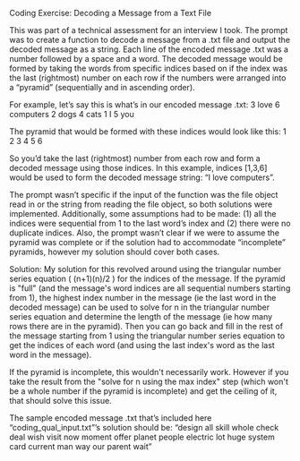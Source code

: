 Coding Exercise: Decoding a Message from a Text File

This was part of a technical assessment for an interview I took. The prompt was to create a function to decode a message from a .txt file and output the decoded message as a string. Each line of the encoded message .txt was a number followed by a space and a word. The decoded message would be formed by taking the words from specific indices based on if the index was the last (rightmost) number on each row if the numbers were arranged into a “pyramid” (sequentially and in ascending order).

For example, let’s say this is what’s in our encoded message .txt:
3 love
6 computers
2 dogs
4 cats
1 I
5 you

The pyramid that would be formed with these indices would look like this:
  1
 2 3
4 5 6

So you’d take the last (rightmost) number from each row and form a decoded message using those indices. In this example, indices [1,3,6] would be used to form the decoded message string: “I love computers”.

The prompt wasn’t specific if the input of the function was the file object read in or the string from reading the file object, so both solutions were implemented. Additionally, some assumptions had to be made: (1) all the indices were sequential from 1 to the last word’s index and (2) there were no duplicate indices. Also, the prompt wasn’t clear if we were to assume the pyramid was complete or if the solution had to accommodate “incomplete” pyramids, however my solution should cover both cases.

Solution:
My solution for this revolved around using the triangular number series equation ( (n+1)(n)/2 ) for the indices of the message. If the pyramid is "full" (and the message's word indices are all sequential numbers starting from 1), the highest index number in the message (ie the last word in the decoded message) can be used to solve for n in the triangular number series equation and determine the length of the message (ie how many rows there are in the pyramid). Then you can go back and fill in the rest of the message starting from 1 using the triangular number series equation to get the indices of each word (and using the last index's word as the last word in the message).

If the pyramid is incomplete, this wouldn't necessarily work. However if you take the result from the "solve for n using the max index" step (which won't be a whole number if the pyramid is incomplete) and get the ceiling of it, that should solve this issue.

The sample encoded message .txt that’s included here “coding_qual_input.txt”’s solution should be: 
“design all skill whole check deal wish visit now moment offer planet people electric lot huge system card current man way our parent wait”
